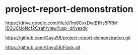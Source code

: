 # project-report-demonstration

https://drive.google.com/file/d/1m8CxkDwjE1Hs5PRM-ID3UCUoNcf2Czah/view?usp=drivesdk

https://github.com/Gayu58/project-report-demonstration.git

https://github.com/Gayu58/Flask.git
